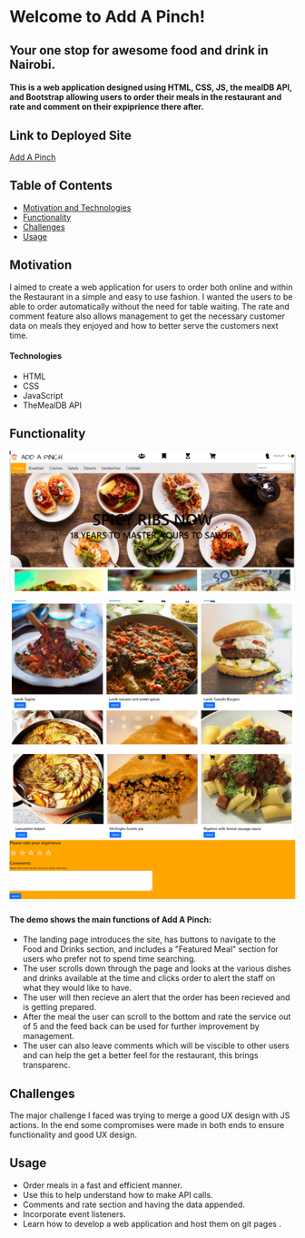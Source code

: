 # Welcome to Add A Pinch! 
## Your one stop for awesome food and drink in Nairobi.
#### This is a web application designed using HTML, CSS, JS, the mealDB API, and Bootstrap allowing users to order their meals in the restaurant and rate and comment on their expiprience there after.

## Link to Deployed Site

[Add A Pinch](https://inno09.github.io/Phase-1-Restaurant-Project/)

## Table of Contents
  * [Motivation and Technologies](#motivation)
  * [Functionality](#functionality)
  * [Challenges](#challenges)
  * [Usage](#usage)

## Motivation

I aimed to create a web application for users to order both online and within the Restaurant in a simple and easy to use fashion. I wanted the users to be able to order automatically without the need for table waiting. The rate and comment feature also allows management to get the necessary customer data on meals they enjoyed and how to better serve the customers next time.

#### Technologies
* HTML
* CSS 
* JavaScript
* TheMealDB API

## Functionality

![landing-demo](images/Landing.PNG)

![order-demo](images/Order.PNG)

![rate-comments-demo](images/Rate.PNG)
#### The demo shows the main functions of Add A Pinch:
* The landing page introduces the site, has buttons to navigate to the Food and Drinks section, and includes a "Featured Meal" section for users who prefer not to spend time searching.
* The user scrolls down through the page and looks at the various dishes and drinks available at the time and clicks order to alert the staff on what they would like to have.
* The user will then recieve an alert that the order has been recieved and is getting prepared.
* After the meal the user can scroll to the bottom and rate the service out of 5 and the feed back can be used for further improvement by management.
* The user can also leave comments which will be viscible to other users and can help the get a better feel for the restaurant, this brings transparenc.

## Challenges 
The major challenge I faced was trying to merge a good UX design with JS actions. In the end some compromises were made in both ends to ensure functionality and good UX design.

## Usage
* Order meals in a fast and efficient manner. 
* Use this to help understand how to make API calls.
* Comments and rate section and having the data appended.
* Incorporate event listeners.
* Learn how to develop a web application and host them on git pages . 

